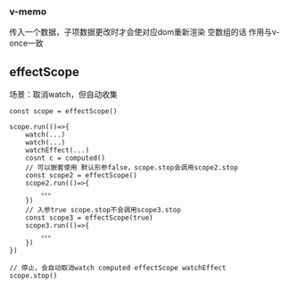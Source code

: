 ### v-memo
传入一个数据，子项数据更改时才会使对应dom重新渲染
空数组的话 作用与v-once一致



## effectScope

场景：取消watch，但自动收集

```
const scope = effectScope()

scope.run(()=>{
	watch(...)
	watch(...)
	watchEffect(...)
	cosnt c = computed()
	// 可以嵌套使用 默认形参false，scope.stop会调用scope2.stop
	const scope2 = effectScope()
	scope2.run(()=>{
		。。。
	})
	// 入参true scope.stop不会调用scope3.stop
	const scope3 = effectScope(true)
	scope3.run(()=>{
		。。。
	})
})

// 停止，会自动取消watch computed effectScope watchEffect
scope.stop()
```

